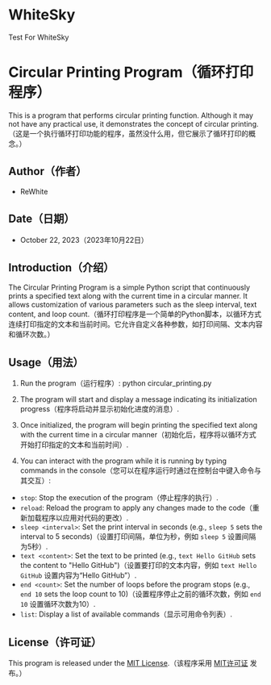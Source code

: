 # WhiteSky
Test For WhiteSky
# Circular Printing Program（循环打印程序）

This is a program that performs circular printing function. Although it may not have any practical use, it demonstrates the concept of circular printing.（这是一个执行循环打印功能的程序，虽然没什么用，但它展示了循环打印的概念。）

## Author（作者）
- ReWhite

## Date（日期）
- October 22, 2023（2023年10月22日）

## Introduction（介绍）
The Circular Printing Program is a simple Python script that continuously prints a specified text along with the current time in a circular manner. It allows customization of various parameters such as the sleep interval, text content, and loop count.（循环打印程序是一个简单的Python脚本，以循环方式连续打印指定的文本和当前时间。它允许自定义各种参数，如打印间隔、文本内容和循环次数。）

## Usage（用法）
1. Run the program（运行程序）:
   python circular_printing.py
2. The program will start and display a message indicating its initialization progress（程序将启动并显示初始化进度的消息）.

3. Once initialized, the program will begin printing the specified text along with the current time in a circular manner（初始化后，程序将以循环方式开始打印指定的文本和当前时间）.

4. You can interact with the program while it is running by typing commands in the console（您可以在程序运行时通过在控制台中键入命令与其交互）:

- `stop`: Stop the execution of the program（停止程序的执行）.
- `reload`: Reload the program to apply any changes made to the code（重新加载程序以应用对代码的更改）.
- `sleep <interval>`: Set the print interval in seconds (e.g., `sleep 5` sets the interval to 5 seconds)（设置打印间隔，单位为秒，例如 `sleep 5` 设置间隔为5秒）.
- `text <content>`: Set the text to be printed (e.g., `text Hello GitHub` sets the content to "Hello GitHub")（设置要打印的文本内容，例如 `text Hello GitHub` 设置内容为“Hello GitHub”）.
- `end <count>`: Set the number of loops before the program stops (e.g., `end 10` sets the loop count to 10)（设置程序停止之前的循环次数，例如 `end 10` 设置循环次数为10）.
- `list`: Display a list of available commands（显示可用命令列表）.

## License（许可证）
This program is released under the [MIT License](LICENSE).（该程序采用 [MIT许可证](LICENSE) 发布。）
